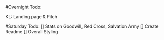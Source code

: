 #Overnight Todo:

KL: Landing page & Pitch

#Saturday Todo:
[] Stats on Goodwill, Red Cross, Salvation Army
[] Create Readme
[] Overall Styling 
